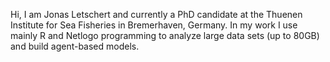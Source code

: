 Hi, 
I am Jonas Letschert and currently a PhD candidate at the Thuenen Institute for Sea Fisheries in Bremerhaven, Germany. 
In my work I use mainly R and Netlogo programming to analyze large data sets (up to 80GB) and build agent-based models.
